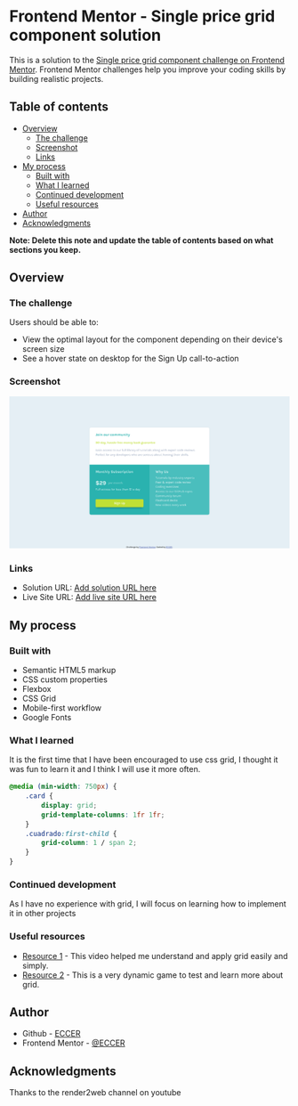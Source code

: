# Frontend Mentor - Single price grid component solution

This is a solution to the [Single price grid component challenge on Frontend Mentor](https://www.frontendmentor.io/challenges/single-price-grid-component-5ce41129d0ff452fec5abbbc). Frontend Mentor challenges help you improve your coding skills by building realistic projects. 

## Table of contents

- [Overview](#overview)
  - [The challenge](#the-challenge)
  - [Screenshot](#screenshot)
  - [Links](#links)
- [My process](#my-process)
  - [Built with](#built-with)
  - [What I learned](#what-i-learned)
  - [Continued development](#continued-development)
  - [Useful resources](#useful-resources)
- [Author](#author)
- [Acknowledgments](#acknowledgments)

**Note: Delete this note and update the table of contents based on what sections you keep.**

## Overview

### The challenge

Users should be able to:

- View the optimal layout for the component depending on their device's screen size
- See a hover state on desktop for the Sign Up call-to-action

### Screenshot

![](./screenshot.png)


### Links

- Solution URL: [Add solution URL here](https://your-solution-url.com)
- Live Site URL: [Add live site URL here](https://your-live-site-url.com)

## My process

### Built with

- Semantic HTML5 markup
- CSS custom properties
- Flexbox
- CSS Grid
- Mobile-first workflow
- Google Fonts

### What I learned

It is the first time that I have been encouraged to use css grid, I thought it was fun to learn it and I think I will use it more often.

```css
@media (min-width: 750px) {
    .card {
        display: grid;
        grid-template-columns: 1fr 1fr;
    }
    .cuadrado:first-child {
        grid-column: 1 / span 2;
    }
}
```

### Continued development

As I have no experience with grid, I will focus on learning how to implement it in other projects

### Useful resources

- [Resource 1](https://www.youtube.com/watch?v=qdec2M4NwT0) - This video helped me understand and apply grid easily and simply.
- [Resource 2](https://cssgridgarden.com/) - This is a very dynamic game to test and learn more about grid.

## Author

- Github - [ECCER](https://github.com/ECCER)
- Frontend Mentor - [@ECCER](https://www.frontendmentor.io/profile/ECCER)

## Acknowledgments

Thanks to the render2web channel on youtube
